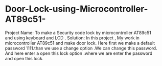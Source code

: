 # Door-Lock-using-Microcontroller-AT89c51-
Project Name: To make a Security code lock by microcontroller  AT89c51 and using keyboard and LCD  .  Solution: In this project , My work in microcontroller  AT89c51 and make  door lock. Here first we make a default password 1111.than  we use a change option .We can change this password. And here enter a open this lock option .where we are enter the password and open this lock.     
